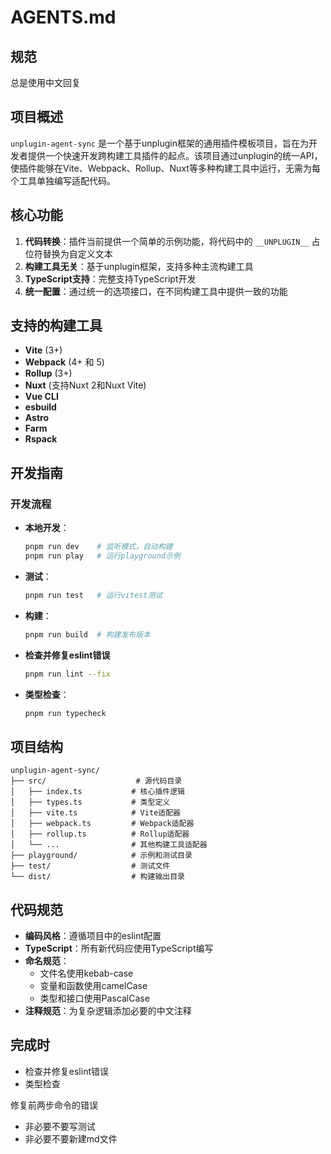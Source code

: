 # AGENTS.md

## 规范

总是使用中文回复

## 项目概述

`unplugin-agent-sync` 是一个基于unplugin框架的通用插件模板项目，旨在为开发者提供一个快速开发跨构建工具插件的起点。该项目通过unplugin的统一API，使插件能够在Vite、Webpack、Rollup、Nuxt等多种构建工具中运行，无需为每个工具单独编写适配代码。

## 核心功能

1. **代码转换**：插件当前提供一个简单的示例功能，将代码中的 `__UNPLUGIN__` 占位符替换为自定义文本
2. **构建工具无关**：基于unplugin框架，支持多种主流构建工具
3. **TypeScript支持**：完整支持TypeScript开发
4. **统一配置**：通过统一的选项接口，在不同构建工具中提供一致的功能

## 支持的构建工具

- **Vite** (3+)
- **Webpack** (4+ 和 5)
- **Rollup** (3+)
- **Nuxt** (支持Nuxt 2和Nuxt Vite)
- **Vue CLI**
- **esbuild**
- **Astro**
- **Farm**
- **Rspack**

## 开发指南

### 开发流程

- **本地开发**：
   ```bash
   pnpm run dev    # 监听模式，自动构建
   pnpm run play   # 运行playground示例
   ```

- **测试**：
   ```bash
   pnpm run test   # 运行vitest测试
   ```

- **构建**：
   ```bash
   pnpm run build  # 构建发布版本
   ```
- **检查并修复eslint错误**
   ```bash
   pnpm run lint --fix
   ```

- **类型检查**：
   ```bash
   pnpm run typecheck
   ```

## 项目结构

```
unplugin-agent-sync/
├── src/                    # 源代码目录
│   ├── index.ts           # 核心插件逻辑
│   ├── types.ts           # 类型定义
│   ├── vite.ts            # Vite适配器
│   ├── webpack.ts         # Webpack适配器
│   ├── rollup.ts          # Rollup适配器
│   └── ...                # 其他构建工具适配器
├── playground/            # 示例和测试目录
├── test/                  # 测试文件
└── dist/                  # 构建输出目录
```

## 代码规范

- **编码风格**：遵循项目中的eslint配置
- **TypeScript**：所有新代码应使用TypeScript编写
- **命名规范**：
   - 文件名使用kebab-case
   - 变量和函数使用camelCase
   - 类型和接口使用PascalCase
- **注释规范**：为复杂逻辑添加必要的中文注释

## 完成时

- 检查并修复eslint错误
- 类型检查

修复前两步命令的错误

- 非必要不要写测试
- 非必要不要新建md文件
